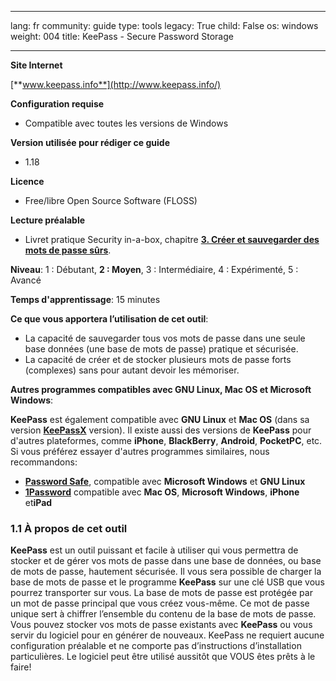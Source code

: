 

---

lang: fr
community: guide
type: tools
legacy: True
child: False
os: windows
weight: 004
title: KeePass - Secure Password Storage

---

**Site Internet**

[**www.keepass.info**](http://www.keepass.info/)

**Configuration requise**

- Compatible avec toutes les versions de Windows 

**Version utilisée pour rédiger ce guide**

- 1.18

**Licence** 

- Free/libre Open Source Software (FLOSS) 

**Lecture préalable**

- Livret pratique Security in-a-box, chapitre [**3. Créer et sauvegarder des mots de passe sûrs**](/fr/chapter-3).

**Niveau**: 1 : Débutant, **2 : Moyen**, 3 : Intermédiaire, 4 : Expérimenté, 5 : Avancé 

**Temps d'apprentissage**: 15 minutes

**Ce que vous apportera l’utilisation de cet outil**:

- La capacité de sauvegarder tous vos mots de passe dans une seule base données (une base de mots de passe) pratique et sécurisée. 
- La capacité de créer et de stocker plusieurs mots de passe forts (complexes) sans pour autant devoir les mémoriser. 

**Autres programmes compatibles avec GNU Linux, Mac OS et Microsoft Windows**:

**KeePass** est également compatible avec **GNU Linux** et **Mac OS** (dans sa version [**KeePassX**](http://www.keepassx.org/) version). Il existe aussi des versions de **KeePass** pour d'autres plateformes, comme **iPhone**, **BlackBerry**, **Android**, **PocketPC**, etc. Si vous préférez essayer d'autres programmes similaires, nous recommandons: 

* [**Password Safe**](http://passwordsafe.sourceforge.net/), compatible avec **Microsoft Windows** et **GNU Linux**
* [**1Password**](http://agilewebsolutions.com/products/1Password) compatible avec **Mac OS**, **Microsoft Windows**, **iPhone** et**iPad**

### 1.1 À propos de cet outil ###

**KeePass** est un outil puissant et facile à utiliser qui vous permettra de stocker et de gérer vos mots de passe dans une base de données, ou base de mots de passe, hautement sécurisée. Il vous sera possible de charger la base de mots de passe et le programme **KeePass** sur une clé USB que vous pourrez transporter sur vous. La base de mots de passe est protégée par un mot de passe principal que vous créez vous-même. Ce mot de passe unique sert à chiffrer l’ensemble du contenu de la base de mots de passe. Vous pouvez stocker vos mots de passe existants avec **KeePass** ou vous servir du logiciel pour en générer de nouveaux. KeePass ne requiert aucune configuration préalable et ne comporte pas d’instructions d’installation particulières. Le logiciel peut être utilisé aussitôt que VOUS êtes prêts à le faire!

